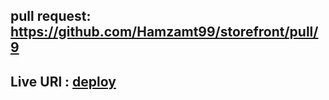 ## pull request: https://github.com/Hamzamt99/storefront/pull/9
## Live URl : [deploy](https://deploy-preview-7--verdant-custard-d7eeb8.netlify.app/)
